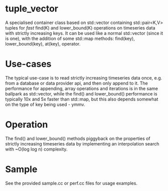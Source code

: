 # tuple_vector

A specialised container class based on std::vector containing std::pair<K,V> tuples for
*fast* find(K) and lower_bound(K) operations on timeseries data with strictly increasing
keys. It can be used like a normal std::vector (since it is one), with the addition of
some std::map methods: find(key), lower_bound(key), at(key), operator[](key).

# Use-cases

The typical use-case is to read strictly increasing timeseries data once, e.g. from a
database or data provider api, and then only append to it.
The performance for appending, array operations and iterations is in the same ballpark as
std::vector, while the find() and lower_bound() performance is typically 10x and 5x faster
than std::map, but this also depends somewhat on the type of key being used - ymmv.

# Operation

The find() and lower_bound() methods piggyback on the properties of strictly increasing
timeseries data by implementing an interpolation search with ~O(log log n) complexity.

# Sample

See the provided sample.cc or perf.cc files for usage examples.

